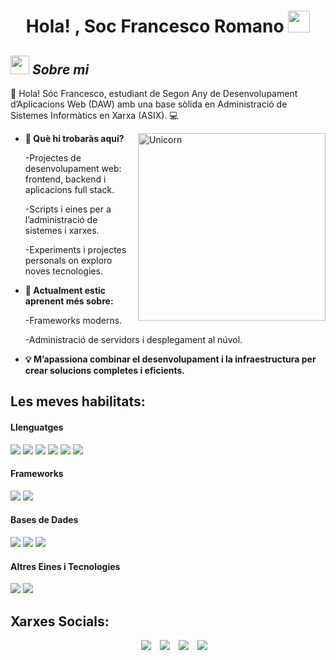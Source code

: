 <h1 align="center">Hola! , Soc Francesco Romano <img src="https://media.giphy.com/media/hvRJCLFzcasrR4ia7z/giphy.gif" width="35"></h1>



## <img src="https://media.giphy.com/media/ObNTw8Uzwy6KQ/giphy.gif" width="30px">&nbsp;***Sobre mi***

👋 Hola! Sóc Francesco, estudiant de Segon Any de Desenvolupament d’Aplicacions Web (DAW) amb una base sòlida en Administració de Sistemes Informàtics en Xarxa (ASIX). 💻

<img align="right" width=300px alt="Unicorn" src="https://c.tenor.com/GN73MKBawZYAAAAi/busy-cute.gif" />

* **🔧 Què hi trobaràs aquí?**

  -Projectes de desenvolupament web: frontend, backend i aplicacions full stack.

  -Scripts i eines per a l’administració de sistemes i xarxes.

  -Experiments i projectes personals on exploro noves tecnologies.

* **🌱 Actualment estic aprenent més sobre:**

   -Frameworks moderns.

   -Administració de servidors i desplegament al núvol.


* **💡 M’apassiona combinar el desenvolupament i la infraestructura per crear solucions completes i eficients.**



## Les meves habilitats:

<h4> Llenguatges </h4>
<span> 
  <img src="https://img.shields.io/badge/HTML5-E34F26?style=for-the-badge&logo=html5&logoColor=white">
  <img src="https://img.shields.io/badge/CSS3-1572B6?style=for-the-badge&logo=css3&logoColor=white">
  <img src="https://img.shields.io/badge/JavaScript-F7DF1E?style=for-the-badge&logo=javascript&logoColor=black">
  <img src="https://img.shields.io/badge/Java-ED8B00?style=for-the-badge&logo=java&logoColor=white">
  <img src="https://img.shields.io/badge/PHP-777BB4?style=for-the-badge&logo=php&logoColor=white">
  <img src="https://img.shields.io/badge/python-3670A0?style=for-the-badge&logo=python&logoColor=ffdd54">
  
</span>

<h4> Frameworks </h4>
<span>
  <img src="https://img.shields.io/badge/Bootstrap-563D7C?style=for-the-badge&logo=bootstrap&logoColor=white">
  <img src="https://img.shields.io/badge/laravel-%23FF2D20.svg?style=for-the-badge&logo=laravel&logoColor=white">
  
</span>

<h4> Bases de Dades </h4>
<span>
  <img src="https://img.shields.io/badge/MySQL-00000F?style=for-the-badge&logo=mysql&logoColor=white">
  <img src="https://img.shields.io/badge/MariaDB-003545?style=for-the-badge&logo=mariadb&logoColor=white">
  <img src="https://img.shields.io/badge/MongoDB-%234ea94b.svg?style=for-the-badge&logo=mongodb&logoColor=white">
  
</span>

<h4> Altres Eines i Tecnologies </h4>
<span>
  <img src="https://img.shields.io/badge/Git-F05032?style=for-the-badge&logo=git&logoColor=white">
  <img src="https://img.shields.io/badge/Xampp-F37623?style=for-the-badge&logo=xampp&logoColor=white">

</span>


## Xarxes Socials:


 <div align="center"  class="icons-social" style="margin-left: 10px;">
        <a style="margin-left: 10px;"  target="_blank" href="https://www.linkedin.com/in/francesco-romano-307893296">
			<img src="https://img.icons8.com/doodle/40/000000/linkedin--v2.png"></a>
        <a style="margin-left: 10px;" target="_blank" href="https://github.com/fraannr4/fraannr4">
		<img src="https://img.icons8.com/doodle/40/000000/github--v1.png"></a>
        <a style="margin-left: 10px;" target="_blank" href="https://instagram.com/fraann.r4">
			<img src="https://img.icons8.com/doodle/40/000000/instagram-new--v2.png"></a>
		<a style="margin-left: 10px;" target="_blank" href="https://twitter.com/fran_romano4">
			<img src="https://img.icons8.com/doodle/1x/twitter-squared--v2.png" ></a>
      </div>

